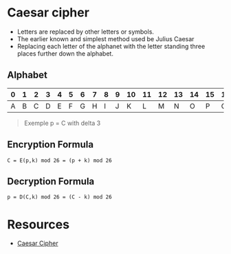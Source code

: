 # Caesar cipher

- Letters are replaced by other letters or symbols.
- The earlier known and simplest method used be Julius Caesar
- Replacing each letter of the alphanet with the letter standing three places further down the alphabet.

## Alphabet

| 0   | 1   | 2   | 3   | 4   | 5   | 6   | 7   | 8   | 9   | 10  | 11  | 12  | 13  | 14  | 15  | 16  | 17  | 18  | 19  | 20  | 21  | 22  | 23  | 24  | 25  |
| --- | --- | --- | --- | --- | --- | --- | --- | --- | --- | --- | --- | --- | --- | --- | --- | --- | --- | --- | --- | --- | --- | --- | --- | --- | --- |
| A   | B   | C   | D   | E   | F   | G   | H   | I   | J   | K   | L   | M   | N   | O   | P   | Q   | R   | S   | T   | U   | V   | W   | X   | Y   | Z   |

> Exemple p = C with delta 3

## Encryption Formula

```
C = E(p,k) mod 26 = (p + k) mod 26
```

## Decryption Formula

```
p = D(C,k) mod 26 = (C - k) mod 26
```

# Resources

- [Caesar Cipher](https://youtu.be/JtbKh_12ctg)
